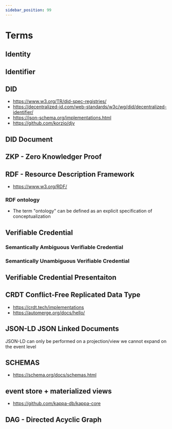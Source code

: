 ```yaml
---
sidebar_position: 99
---
```


# Terms


## Identity


## Identifier


## DID

- https://www.w3.org/TR/did-spec-registries/
- https://decentralized-id.com/web-standards/w3c/wg/did/decentralized-identifier/
- https://json-schema.org/implementations.html
- https://github.com/korzio/djv

## DID Document


## ZKP - Zero Knowledger Proof

## RDF - Resource Description Framework

- https://www.w3.org/RDF/

### RDF ontology

- The term "ontology" can be defined as an explicit specification of conceptualization


## Verifiable Credential

### Semantically Ambiguous Verifiable Credential

### Semantically Unambiguous Verifiable Credential


## Verifiable Credential Presentaiton 


## CRDT Conflict-Free Replicated Data Type

- https://crdt.tech/implementations
- https://automerge.org/docs/hello/

## JSON-LD JSON Linked Documents

JSON-LD can only be performed on a projection/view
we cannot expand on the event level

## SCHEMAS

- https://schema.org/docs/schemas.html


## event store + materialized views

- https://github.com/kappa-db/kappa-core


## DAG - Directed Acyclic Graph
